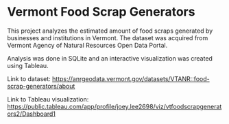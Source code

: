 # Vermont Food Scrap Generators
This project analyzes the estimated amount of food scraps generated by businesses and institutions in Vermont. The dataset was acquired from Vermont Agency of Natural Resources Open Data Portal.

Analysis was done in SQLite and an interactive visualization was created using Tableau.

Link to dataset: https://anrgeodata.vermont.gov/datasets/VTANR::food-scrap-generators/about

Link to Tableau visualization: https://public.tableau.com/app/profile/joey.lee2698/viz/vtfoodscrapgenerators2/Dashboard1
